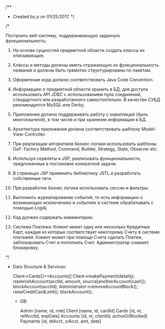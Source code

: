 /**
 * Created by p on 01/25/2017.
 */

/*

Построить веб-систему, поддерживающую заданную функциональность:
1.	На основе сущностей предметной области создать классы их описывающие.
2.	Классы и методы должны иметь отражающую их функциональность названия и должны быть грамотно структурированы по пакетам. 
3.	Оформление кода должно соответствовать Java Code Convention.
4.	Информацию о предметной области хранить в БД, для доступа использовать API JDBC с использованием пула соединений, стандартного
    или разработанного самостоятельно. В качестве СУБД рекомендуется MySQL или Derby.
5.	Приложение должно поддерживать работу с кириллицей (быть многоязычной), в том числе и при хранении информации в БД.
6.	Архитектура приложения должна соответствовать шаблону Model-View-Controller.
7.	При реализации алгоритмов бизнес-логики использовать шаблоны GoF: Factory Method, Command, Builder, Strategy, State, Observer etc.
8.	Используя сервлеты и JSP, реализовать функциональности, предложенные в постановке конкретной задачи.
9.	В страницах JSP применять библиотеку JSTL и разработать собственные теги.
10.	При разработке бизнес логики использовать сессии и фильтры.
11.	Выполнить журналирование событий, то есть информацию о возникающих исключениях и событиях в системе обрабатывать с помощью Log4j.
12.	Код должен содержать комментарии.

2.	Система Платежи.
Клиент имеет одну или несколько Кредитных Карт, каждая из которых соответствует некоторому Счету в системе платежей.
Клиент может при помощи Счета сделать Платеж, заблокировать Счет и пополнить Счет.
Администратор снимает блокировку.

*/

 

 * Data Structure & Services:
    
     Client->Cards[]<=Accounts[]
     Client->makePayment(details); replenishAccount(acctId, amount, source[anotherAccount|cash]); blockAccount(acctId);
     Administrator->removeAccountBlock(); raiseCreditCardLimit(); blockAccount();

      * DB:
    
          Admin [name, id, role]
          Client [name, id, cardId]
          Cards [id, nr, refAcctId, expDate]
          Accounts [id, nr, clientId, activeOrBlocked]
          Payments [id, dtAcct, crAcct, amt, date]

